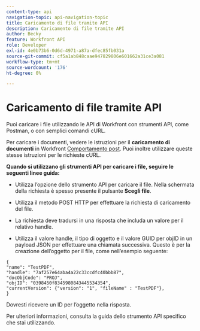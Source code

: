 ```yaml
---
content-type: api
navigation-topic: api-navigation-topic
title: Caricamento di file tramite API
description: Caricamento di file tramite API
author: Becky
feature: Workfront API
role: Developer
exl-id: 4e0b73b6-0d6d-4971-a87a-dfec85fb031a
source-git-commit: cf5a1ab848caae947829806e601662a31ce3a081
workflow-type: tm+mt
source-wordcount: '176'
ht-degree: 0%

---
```


# Caricamento di file tramite API

Puoi caricare i file utilizzando le API di Workfront con strumenti API, come Postman, o con semplici comandi cURL.

Per caricare i documenti, vedere le istruzioni per il **caricamento di documenti** in Workfront [Comportamento post](/help/quicksilver/wf-api/general/api-basics.md#post-behavior). Puoi inoltre utilizzare queste stesse istruzioni per le richieste cURL.

**Quando si utilizzano gli strumenti API per caricare i file, seguire le seguenti linee guida:**

* Utilizza l’opzione dello strumento API per caricare il file. Nella schermata della richiesta è spesso presente il pulsante **Scegli file**.

* Utilizza il metodo POST HTTP per effettuare la richiesta di caricamento del file.

* La richiesta deve tradursi in una risposta che includa un valore per il relativo handle.

* Utilizza il valore handle, il tipo di oggetto e il valore GUID per objID in un payload JSON per effettuare una chiamata successiva. Questo è per la creazione dell’oggetto per il file, come nell’esempio seguente:

```
{
"name": "TestPDF",
"handle": "7af257e64aba4a22c33ccdfc40bbb87",
"docObjCode": "PROJ",
"objID": "0398450f8345980843445534354",
"currentVersion": {"version": "1", "fileName" : "TestPDF"},
}
```

Dovresti ricevere un ID per l’oggetto nella risposta.

Per ulteriori informazioni, consulta la guida dello strumento API specifico che stai utilizzando.
